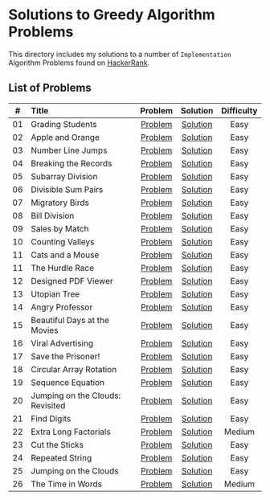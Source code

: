 # Solutions to Greedy Algorithm Problems

This directory includes my solutions to a number of `Implementation` Algorithm Problems found on [HackerRank](https://www.hackerrank.com/domains/algorithms?filters%5Bsubdomains%5D%5B%5D=implementation).

## List of Problems

| # | Title  | Problem | Solution | Difficulty |
| - |:-------|:-------:|:--------:|:----------:|
| 01 | Grading Students | [Problem](https://www.hackerrank.com/challenges/grading/problem) | [Solution](https://github.com/krailis/hackerrank-solutions/blob/master/Algorithms/Implementation/grading_students.py)| Easy |
| 02 | Apple and Orange | [Problem](https://www.hackerrank.com/challenges/apple-and-orange/problem) | [Solution](https://github.com/krailis/hackerrank-solutions/blob/master/Algorithms/Implementation/apple_and_orange.py) | Easy |
| 03 | Number Line Jumps | [Problem](https://www.hackerrank.com/challenges/kangaroo/problem) | [Solution](https://github.com/krailis/hackerrank-solutions/blob/master/Algorithms/Implementation/number_line_jumps.py) | Easy |  
| 04 | Breaking the Records | [Problem](https://www.hackerrank.com/challenges/breaking-best-and-worst-records/problem) | [Solution](https://github.com/krailis/hackerrank-solutions/blob/master/Algorithms/Implementation/breaking_the_records.py) | Easy |
| 05 | Subarray Division |[Problem](https://www.hackerrank.com/challenges/the-birthday-bar/problem) | [Solution](https://github.com/krailis/hackerrank-solutions/blob/master/Algorithms/Implementation/subarray_division.py) | Easy | 
| 06 | Divisible Sum Pairs | [Problem](https://www.hackerrank.com/challenges/divisible-sum-pairs/problem) | [Solution](https://github.com/krailis/hackerrank-solutions/blob/master/Algorithms/Implementation/divisible_sum_pairs.py) | Easy |  
| 07 | Migratory Birds | [Problem](https://www.hackerrank.com/challenges/migratory-birds/problem) | [Solution](https://github.com/krailis/hackerrank-solutions/blob/master/Algorithms/Implementation/migratory_birds.py) | Easy |
| 08 | Bill Division | [Problem](https://www.hackerrank.com/challenges/bon-appetit/problem) | [Solution](https://github.com/krailis/hackerrank-solutions/blob/master/Algorithms/Implementation/bill_division.py) | Easy |  
| 09 | Sales by Match |[Problem](https://www.hackerrank.com/challenges/sock-merchant/problem) | [Solution](https://github.com/krailis/hackerrank-solutions/blob/master/Algorithms/Implementation/sales_by_match.py) | Easy |
| 10 | Counting Valleys | [Problem](https://www.hackerrank.com/challenges/counting-valleys/problem) | [Solution](https://github.com/krailis/hackerrank-solutions/blob/master/Algorithms/Implementation/counting_valleys.py) | Easy |  
| 11 | Cats and a Mouse | [Problem](https://www.hackerrank.com/challenges/cats-and-a-mouse/problem) | [Solution](https://github.com/krailis/hackerrank-solutions/blob/master/Algorithms/Implementation/cats_and_a_mouse.py) | Easy |
| 11 | The Hurdle Race | [Problem](https://www.hackerrank.com/challenges/the-hurdle-race/problem) | [Solution](https://github.com/krailis/hackerrank-solutions/blob/master/Algorithms/Implementation/the_hurdle_race.py) | Easy |
| 12 | Designed PDF Viewer | [Problem](https://www.hackerrank.com/challenges/designer-pdf-viewer/problem) | [Solution](https://github.com/krailis/hackerrank-solutions/blob/master/Algorithms/Implementation/designer_pdf_viewer.py) | Easy |
| 13 | Utopian Tree | [Problem](https://www.hackerrank.com/challenges/utopian-tree/problem) | [Solution](https://github.com/krailis/hackerrank-solutions/blob/master/Algorithms/Implementation/utopian_tree.py) | Easy |
| 14 | Angry Professor | [Problem](https://www.hackerrank.com/challenges/angry-professor/problem) | [Solution](https://github.com/krailis/hackerrank-solutions/blob/master/Algorithms/Implementation/angry_professor.py) | Easy |
| 15 | Beautiful Days at the Movies | [Problem](https://www.hackerrank.com/challenges/beautiful-days-at-the-movies/problem) | [Solution](https://github.com/krailis/hackerrank-solutions/blob/master/Algorithms/Implementation/beautiful_days_at_the_movies.py) | Easy |
| 16 | Viral Advertising | [Problem](https://www.hackerrank.com/challenges/strange-advertising/problem) | [Solution](https://github.com/krailis/hackerrank-solutions/blob/master/Algorithms/Implementation/viral_advertising.py) | Easy |
| 17 | Save the Prisoner! | [Problem](https://www.hackerrank.com/challenges/save-the-prisoner/problem) | [Solution](https://github.com/krailis/hackerrank-solutions/blob/master/Algorithms/Implementation/save_the_prisoner.py) | Easy |
| 18 | Circular Array Rotation | [Problem](https://www.hackerrank.com/challenges/circular-array-rotation/problem) | [Solution](https://github.com/krailis/hackerrank-solutions/blob/master/Algorithms/Implementation/circular_array_rotation.py) | Easy |
| 19 | Sequence Equation | [Problem](https://www.hackerrank.com/challenges/permutation-equation/problem) | [Solution](https://github.com/krailis/hackerrank-solutions/blob/master/Algorithms/Implementation/sequence_equation.py) | Easy |
| 20 | Jumping on the Clouds: Revisited | [Problem](https://www.hackerrank.com/challenges/jumping-on-the-clouds-revisited/problem) | [Solution](https://github.com/krailis/hackerrank-solutions/blob/master/Algorithms/Implementation/jumping_on_the_clouds_revisited.py) | Easy |
| 21 | Find Digits | [Problem](https://www.hackerrank.com/challenges/find-digits/problem) | [Solution](https://github.com/krailis/hackerrank-solutions/blob/master/Algorithms/Implementation/find_digits.py) | Easy |
| 22 | Extra Long Factorials | [Problem](https://www.hackerrank.com/challenges/extra-long-factorials/problem) | [Solution](https://github.com/krailis/hackerrank-solutions/blob/master/Algorithms/Implementation/extra_long_factorials.py) | Medium |
| 23 | Cut the Sticks | [Problem](https://www.hackerrank.com/challenges/cut-the-sticks/problem) | [Solution](https://github.com/krailis/hackerrank-solutions/blob/master/Algorithms/Implementation/cut_the_sticks.py) | Easy |
| 24 | Repeated String | [Problem](https://www.hackerrank.com/challenges/repeated-string/problem) | [Solution](https://github.com/krailis/hackerrank-solutions/blob/master/Algorithms/Implementation/repeated_string.py) | Easy |
| 25 | Jumping on the Clouds | [Problem](https://www.hackerrank.com/challenges/jumping-on-the-clouds/problem) | [Solution](https://github.com/krailis/hackerrank-solutions/blob/master/Algorithms/Implementation/jumping_on_the_clouds.py) | Easy |
| 26 | The Time in Words | [Problem](https://www.hackerrank.com/challenges/the-time-in-words/problem) | [Solution](https://github.com/krailis/hackerrank-solutions/blob/master/Algorithms/Implementation/the_time_in_words.py) | Medium |
